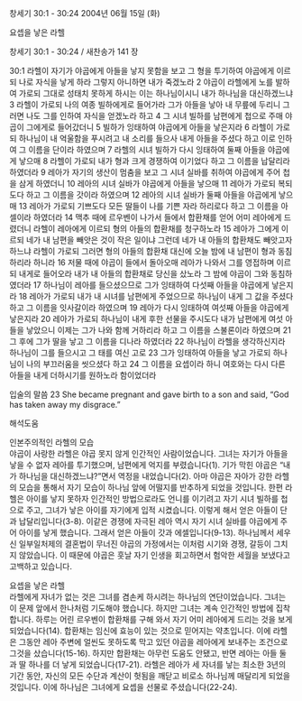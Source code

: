 창세기 30:1 - 30:24 
2004년 06월 15일 (화)

요셉을 낳은 라헬



창세기 30:1 - 30:24 / 새찬송가 141 장


30:1 라헬이 자기가 야곱에게 아들을 낳지 못함을 보고 그 형을 투기하여 야곱에게 이르되 나로 자식을 낳게 하라 그렇지 아니하면 내가 죽겠노라 2 야곱이 라헬에게 노를 발하여 가로되 그대로 성태치 못하게 하시는 이는 하나님이시니 내가 하나님을 대신하겠느냐 3 라헬이 가로되 나의 여종 빌하에게로 들어가라 그가 아들을 낳아 내 무릎에 두리니 그러면 나도 그를 인하여 자식을 얻겠노라 하고 4 그 시녀 빌하를 남편에게 첩으로 주매 야곱이 그에게로 들어갔더니 5 빌하가 잉태하여 야곱에게 아들을 낳은지라 6 라헬이 가로되 하나님이 내 억울함을 푸시려고 내 소리를 들으사 내게 아들을 주셨다 하고 이로 인하여 그 이름을 단이라 하였으며 7 라헬의 시녀 빌하가 다시 잉태하여 둘째 아들을 야곱에게 낳으매 8 라헬이 가로되 내가 형과 크게 경쟁하여 이기었다 하고 그 이름을 납달리라 하였더라 9 레아가 자기의 생산이 멈춤을 보고 그 시녀 실바를 취하여 야곱에게 주어 첩을 삼게 하였더니 10 레아의 시녀 실바가 야곱에게 아들을 낳으매 11 레아가 가로되 복되도다 하고 그 이름을 갓이라 하였으며 12 레아의 시녀 실바가 둘째 아들을 야곱에게 낳으매 13 레아가 가로되 기쁘도다 모든 딸들이 나를 기쁜 자라 하리로다 하고 그 이름을 아셀이라 하였더라 14 맥추 때에 르우벤이 나가서 들에서 합환채를 얻어 어미 레아에게 드렸더니 라헬이 레아에게 이르되 형의 아들의 합환채를 청구하노라 15 레아가 그에게 이르되 네가 내 남편을 빼앗은 것이 작은 일이냐 그런데 네가 내 아들의 합환채도 빼앗고자 하느냐 라헬이 가로되 그러면 형의 아들의 합환채 대신에 오늘 밤에 내 남편이 형과 동침하리라 하니라 16 저물 때에 야곱이 들에서 돌아오매 레아가 나와서 그를 영접하며 이르되 내게로 들어오라 내가 내 아들의 합환채로 당신을 샀노라 그 밤에 야곱이 그와 동침하였더라 17 하나님이 레아를 들으셨으므로 그가 잉태하여 다섯째 아들을 야곱에게 낳은지라 18 레아가 가로되 내가 내 시녀를 남편에게 주었으므로 하나님이 내게 그 값을 주셨다 하고 그 이름을 잇사갈이라 하였으며 19 레아가 다시 잉태하여 여섯째 아들을 야곱에게 낳은지라 20 레아가 가로되 하나님이 내게 후한 선물을 주시도다 내가 남편에게 여섯 아들을 낳았으니 이제는 그가 나와 함께 거하리라 하고 그 이름을 스불론이라 하였으며 21 그 후에 그가 딸을 낳고 그 이름을 디나라 하였더라 22 하나님이 라헬을 생각하신지라 하나님이 그를 들으시고 그 태를 여신 고로 23 그가 잉태하여 아들을 낳고 가로되 하나님이 나의 부끄러움을 씻으셨다 하고 24 그 이름을 요셉이라 하니 여호와는 다시 다른 아들을 내게 더하시기를 원하노라 함이었더라 

입술의 말씀 
23 She became pregnant and gave birth to a son and said, “God has taken away my disgrace.”

해석도움





인본주의적인 라헬의 모습  
야곱이 사랑한 라헬은 야곱 못지 않게 인간적인 사람이었습니다. 그녀는 자기가 아들을 낳을 수 없자 레아를 투기했으며, 남편에게 억지를 부렸습니다(1). 기가 막힌 야곱은 “내가 하나님을 대신하겠느냐?”면서 역정을 내었습니다(2). 아마 야곱은 자아가 강한 라헬의 모습을 통해서 자기 모습이 하나님 앞에 어떨지를 반추하게 되었을 것입니다. 한편 라헬은 아이를 낳지 못하자 인간적인 방법으로라도 언니를 이기려고 자기 시녀 빌하를 첩으로 주고, 그녀가 낳은 아이를 자기에게 입적 시켰습니다. 이렇게 해서 얻은 아들이 단과 납달리입니다(3-8). 이같은 경쟁에 자극된 레아 역시 자기 시녀 실바를 야곱에게 주어 아이를 낳게 했습니다. 그래서 얻은 아들이 갓과 에셀입니다(9-13). 하나님께서 세우신 일부일처제의 결혼법이 무너진 야곱의 가정에서는 이처럼 시기와 경쟁, 갈등이 그치지 않았습니다. 이 때문에 야곱은 훗날 자기 인생을 회고하면서 험악한 세월을 보냈다고 고백하고 있습니다.   

요셉을 낳은 라헬  
라헬에게 자녀가 없는 것은 그녀를 겸손케 하시려는 하나님의 연단이었습니다. 그녀는 이 문제 앞에서 한나처럼 기도해야 했습니다. 하지만 그녀는 계속 인간적인 방법에 집착합니다. 하루는 어린 르우벤이 합환채를 구해 와서 자기 어미 레아에게 드리는 것을 보게 되었습니다(14). 합환채는 임신에 효능이 있는 것으로 믿어지는 약초입니다. 이에 라헬은 그동안 레아 주변에 얼씬도 못하도록 막고 있던 야곱을 레아에게 보내주는 조건으로 그것을 샀습니다(15-16). 하지만 합환채는 아무런 도움도 안됐고, 반면 레아는 아들 둘과 딸 하나를 더 낳게 되었습니다(17-21). 라헬은 레아가 세 자녀를 낳는 최소한 3년의 기간 동안, 자신의 모든 수단과 계산이 헛됨을 깨닫고 비로소 하나님께 매달리게 되었을 것입니다. 이에 하나님은 그녀에게 요셉을 선물로 주셨습니다(22-24).